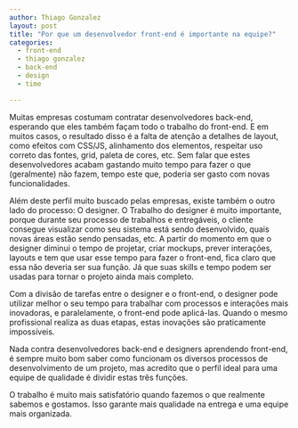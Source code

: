 ```yaml
---
author: Thiago Gonzalez
layout: post
title: "Por que um desenvolvedor front-end é importante na equipe?"
categories:
  - front-end
  - thiago gonzalez
  - back-end
  - design
  - time

---
```


Muitas empresas costumam contratar desenvolvedores back-end, esperando que eles também façam todo o trabalho do front-end. E em muitos casos, o resultado disso é a falta de atenção a detalhes de layout, como efeitos com CSS/JS, alinhamento dos elementos, respeitar uso correto das fontes, grid, paleta de cores, etc. Sem falar que estes desenvolvedores acabam gastando muito tempo para fazer o que (geralmente) não fazem, tempo este que, poderia ser gasto com novas funcionalidades.

<!--more-->

Além deste perfil muito buscado pelas empresas, existe também o outro lado do processo: O designer. O Trabalho do designer é muito importante, porque durante seu processo de trabalhos e entregáveis, o cliente consegue visualizar como seu sistema está sendo desenvolvido, quais novas áreas estão sendo pensadas, etc. A partir do momento em que o designer diminui o tempo de projetar, criar mockups, prever interações, layouts e tem que usar esse tempo para fazer o front-end, fica claro que essa não deveria ser sua função. Já que suas skills e tempo podem ser usadas para tornar o projeto ainda mais completo.

Com a divisão de tarefas entre o designer e o front-end, o designer pode utilizar melhor o seu tempo para trabalhar com processos e interações mais inovadoras, e paralelamente, o front-end pode aplicá-las. Quando o mesmo profissional realiza as duas etapas, estas inovações são praticamente impossíveis.

Nada contra desenvolvedores back-end e designers aprendendo front-end, é sempre muito bom saber como funcionam os diversos processos de desenvolvimento de um projeto, mas acredito que o perfil ideal para uma equipe de qualidade é dividir estas três funções.

O trabalho é muito mais satisfatório quando fazemos o que realmente sabemos e gostamos. Isso garante mais qualidade na entrega e uma equipe mais organizada.
